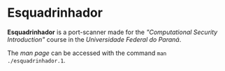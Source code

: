 Esquadrinhador
==============

**Esquadrinhador** is a port-scanner made for the _"Computational Security Introduction"_ course in the _Universidade Federal do Paraná_.

The _man page_ can be accessed with the command `man ./esquadrinhador.1`.
